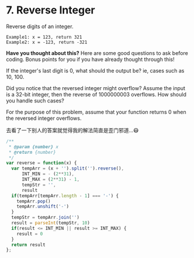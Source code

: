 # 7. Reverse Integer

Reverse digits of an integer.
```
Example1: x = 123, return 321
Example2: x = -123, return -321
```

**Have you thought about this?**
Here are some good questions to ask before coding. Bonus points for you if you have already thought through this!

If the integer's last digit is 0, what should the output be? ie, cases such as 10, 100.

Did you notice that the reversed integer might overflow? Assume the input is a 32-bit integer, then the reverse of 1000000003 overflows. How should you handle such cases?

For the purpose of this problem, assume that your function returns 0 when the reversed integer overflows.


去看了一下别人的答案就觉得我的解法简直是歪门邪道...😷

```javascript
/**
 * @param {number} x
 * @return {number}
 */
var reverse = function(x) {
  var tempArr = (x + '').split('').reverse(),
      INT_MIN = - (2**31),
      INT_MAX = (2**31) - 1,
      tempStr = '',
      result
  if(tempArr[tempArr.length - 1] === '-') {
    tempArr.pop()
    tempArr.unshift('-')
  }
  tempStr = tempArr.join('')
  result = parseInt(tempStr, 10)
  if(result <= INT_MIN || result >= INT_MAX) {
    result = 0
  }
  return result
};
```
